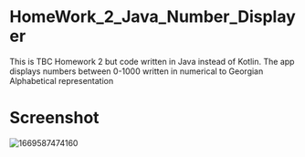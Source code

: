 # HomeWork_2_Java_Number_Displayer

This is TBC Homework 2 but code written in Java instead of Kotlin.
The app displays numbers between 0-1000 written in numerical to Georgian Alphabetical representation

# Screenshot

![1669587474160](https://user-images.githubusercontent.com/85778941/204162665-72b4a281-4209-4d11-8f35-87a5e128b6de.jpg)
